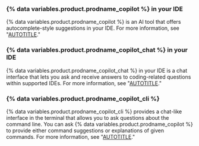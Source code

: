 ### {% data variables.product.prodname_copilot %} in your IDE

{% data variables.product.prodname_copilot %} is an AI tool that offers autocomplete-style suggestions in your IDE. For more information, see "[AUTOTITLE](/copilot/using-github-copilot/getting-started-with-github-copilot)."

### {% data variables.product.prodname_copilot_chat %} in your IDE

{% data variables.product.prodname_copilot_chat %} in your IDE is a chat interface that lets you ask and receive answers to coding-related questions within supported IDEs. For more information, see "[AUTOTITLE](/copilot/github-copilot-chat/using-github-copilot-chat-in-your-ide)."

### {% data variables.product.prodname_copilot_cli %}

{% data variables.product.prodname_copilot_cli %} provides a chat-like interface in the terminal that allows you to ask questions about the command line. You can ask {% data variables.product.prodname_copilot %} to provide either command suggestions or explanations of given commands. For more information, see "[AUTOTITLE](/copilot/github-copilot-in-the-cli/using-github-copilot-in-the-cli)."
